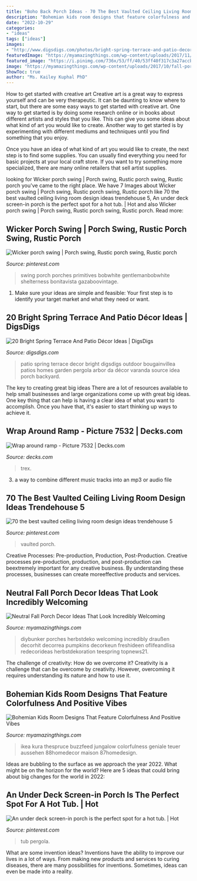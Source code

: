 ```yaml
---
title: "Boho Back Porch Ideas - 70 The Best Vaulted Ceiling Living Room Design Ideas Trendehouse 5"
description: "Bohemian kids room designs that feature colorfulness and positive vibes"
date: "2022-10-29"
categories:
- "ideas"
tags: ["ideas"]
images:
- "http://www.digsdigs.com/photos/bright-spring-terrace-and-patio-decor-ideas-17.jpg"
featuredImage: "https://myamazingthings.com/wp-content/uploads/2017/11/bohemian-kids-room-3-.jpg"
featured_image: "https://i.pinimg.com/736x/53/ff/40/53ff40f317c3a27accbd4e7192078ad8.jpg"
image: "https://myamazingthings.com/wp-content/uploads/2017/10/fall-porch-5.jpg"
ShowToc: true
author: "Ms. Kailey Kuphal PhD"
---
```



How to get started with creative art
Creative art is a great way to express yourself and can be very therapeutic. It can be daunting to know where to start, but there are some easy ways to get started with creative art.
One way to get started is by doing some research online or in books about different artists and styles that you like. This can give you some ideas about what kind of art you would like to create. Another way to get started is by experimenting with different mediums and techniques until you find something that you enjoy.

Once you have an idea of what kind of art you would like to create, the next step is to find some supplies. You can usually find everything you need for basic projects at your local craft store. If you want to try something more specialized, there are many online retailers that sell artist supplies.

	

		
looking for Wicker porch swing | Porch swing, Rustic porch swing, Rustic porch you've came to the right place. We have 7 Images about Wicker porch swing | Porch swing, Rustic porch swing, Rustic porch like 70 the best vaulted ceiling living room design ideas trendehouse 5, An under deck screen-in porch is the perfect spot for a hot tub. | Hot and also Wicker porch swing | Porch swing, Rustic porch swing, Rustic porch. Read more:
		
    
## Wicker Porch Swing | Porch Swing, Rustic Porch Swing, Rustic Porch

<img loading=lazy src="https://i.pinimg.com/736x/24/d4/cc/24d4cc629f5c7d1245c0638fad247b06--wicker-porch-swing-front-porch-swings.jpg" onerror="this.onerror=null;this.src='https://tse3.mm.bing.net/th?id=OIP.Tbi_1_Jw7o6OyUn8cmmbqAHaJ3&amp;pid=15.1';" alt="Wicker porch swing | Porch swing, Rustic porch swing, Rustic porch">

_Source: pinterest.com_

>swing porch porches primitives bobwhite gentlemanbobwhite shelterness bonitavista gazaboovintage. 

	

1. Make sure your ideas are simple and feasible: Your first step is to identify your target market and what they need or want.

    
## 20 Bright Spring Terrace And Patio Décor Ideas | DigsDigs

<img loading=lazy src="http://www.digsdigs.com/photos/bright-spring-terrace-and-patio-decor-ideas-17.jpg" onerror="this.onerror=null;this.src='https://tse2.mm.bing.net/th?id=OIP.5w017OTzjH6AJbHyZVuZdgHaKo&amp;pid=15.1';" alt="20 Bright Spring Terrace And Patio Décor Ideas | DigsDigs">

_Source: digsdigs.com_

>patio spring terrace decor bright digsdigs outdoor bougainvillea patios homes garden pergola arbor da décor varanda source idea porch backyard. 

	

The key to creating great big ideas
There are a lot of resources available to help small businesses and large organizations come up with great big ideas. One key thing that can help is having a clear idea of what you want to accomplish. Once you have that, it's easier to start thinking up ways to achieve it.

    
## Wrap Around Ramp - Picture 7532 | Decks.com

<img loading=lazy src="https://www.decks.com/media/whghdev3/18012516124500.jpg" onerror="this.onerror=null;this.src='https://tse3.mm.bing.net/th?id=OIP.zkcPS0oU-ULXenGzKOsOUgHaFj&amp;pid=15.1';" alt="Wrap around ramp - Picture 7532 | Decks.com">

_Source: decks.com_

>trex. 

	

3. a way to combine different music tracks into an mp3 or audio file

    
## 70 The Best Vaulted Ceiling Living Room Design Ideas Trendehouse 5

<img loading=lazy src="https://i.pinimg.com/736x/a3/39/3e/a3393e404022fbcf94d36e52a2f512ad.jpg" onerror="this.onerror=null;this.src='https://tse1.mm.bing.net/th?id=OIP.OOyPv2wxC4KGAYrxVHLszwHaLH&amp;pid=15.1';" alt="70 the best vaulted ceiling living room design ideas trendehouse 5">

_Source: pinterest.com_

>vaulted porch. 

	

Creative Processes: Pre-production, Production, Post-Production.
Creative processes pre-production, production, and post-production can beextremely important for any creative business. By understanding these processes, businesses can create moreeffective products and services.

    
## Neutral Fall Porch Decor Ideas That Look Incredibly Welcoming

<img loading=lazy src="https://myamazingthings.com/wp-content/uploads/2017/10/fall-porch-5.jpg" onerror="this.onerror=null;this.src='https://tse2.mm.bing.net/th?id=OIP.I-TjcpsRypp6Fr2pCDpcPgHaLH&amp;pid=15.1';" alt="Neutral Fall Porch Decor Ideas That Look Incredibly Welcoming">

_Source: myamazingthings.com_

>diybunker porches herbstdeko welcoming incredibly draußen decorhit decorrea pumpkins decorkeun freshideen oflifeandlisa redecorideas herbstdekoration teespring topnews21. 

	

The challenge of creativity: How do we overcome it?
Creativity is a challenge that can be overcome by creativity. However, overcoming it requires understanding its nature and how to use it.

    
## Bohemian Kids Room Designs That Feature Colorfulness And Positive Vibes

<img loading=lazy src="https://myamazingthings.com/wp-content/uploads/2017/11/bohemian-kids-room-3-.jpg" onerror="this.onerror=null;this.src='https://tse2.mm.bing.net/th?id=OIP.KJmKYFE1vEWLPDw_LPfD2wHaJ4&amp;pid=15.1';" alt="Bohemian Kids Room Designs That Feature Colorfulness And Positive Vibes">

_Source: myamazingthings.com_

>ikea kura thespruce buzzfeed jungalow colorfulness geniale teuer aussehen 88homedecor maison 87homedesign. 

	

Ideas are bubbling to the surface as we approach the year 2022. What might be on the horizon for the world? Here are 5 ideas that could bring about big changes for the world in 2022:

    
## An Under Deck Screen-in Porch Is The Perfect Spot For A Hot Tub. | Hot

<img loading=lazy src="https://i.pinimg.com/736x/53/ff/40/53ff40f317c3a27accbd4e7192078ad8.jpg" onerror="this.onerror=null;this.src='https://tse4.mm.bing.net/th?id=OIP.PR1iE3itxKe0zKVjdlFnCwHaJ4&amp;pid=15.1';" alt="An under deck screen-in porch is the perfect spot for a hot tub. | Hot">

_Source: pinterest.com_

>tub pergola. 

	

What are some invention ideas?
Inventions have the ability to improve our lives in a lot of ways. From making new products and services to curing diseases, there are many possibilities for inventions. Sometimes, ideas can even be made into a reality.

